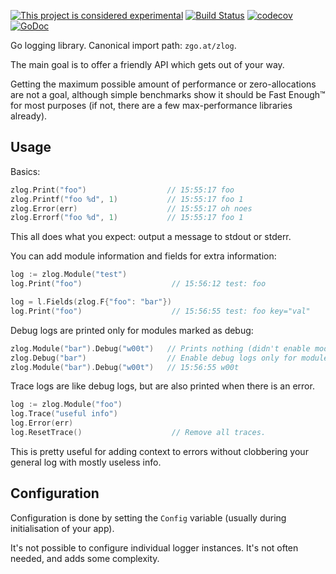[![This project is considered experimental](https://img.shields.io/badge/Status-experimental-red.svg)](https://zgo.at/status/experimental)
[![Build Status](https://travis-ci.org/zgoat/zlog.svg?branch=master)](https://travis-ci.org/zgoat/zlog)
[![codecov](https://codecov.io/gh/zgoat/zlog/branch/master/graph/badge.svg)](https://codecov.io/gh/zgoat/zlog)
[![GoDoc](https://godoc.org/github.com/zgoat/zlog?status.svg)](https://godoc.org/github.com/zgoat/zlog)

Go logging library. Canonical import path: `zgo.at/zlog`.

The main goal is to offer a friendly API which gets out of your way.

Getting the maximum possible amount of performance or zero-allocations are not a
goal, although simple benchmarks show it should be Fast Enough™ for most
purposes (if not, there are a few max-performance libraries already).

Usage
-----

Basics:

```go
zlog.Print("foo")                  // 15:55:17 foo
zlog.Printf("foo %d", 1)           // 15:55:17 foo 1
zlog.Error(err)                    // 15:55:17 oh noes
zlog.Errorf("foo %d", 1)           // 15:55:17 foo 1
```

This all does what you expect: output a message to stdout or stderr.

You can add module information and fields for extra information:

```go
log := zlog.Module("test")
log.Print("foo")                    // 15:56:12 test: foo

log = l.Fields(zlog.F{"foo": "bar"})
log.Print("foo")                    // 15:56:55 test: foo key="val"
```

Debug logs are printed only for modules marked as debug:

```go
zlog.Module("bar").Debug("w00t")   // Prints nothing (didn't enable module "bar").
zlog.Debug("bar")                  // Enable debug logs only for module "bar".
zlog.Module("bar").Debug("w00t")   // 15:56:55 w00t
```

Trace logs are like debug logs, but are also printed when there is an error.

```go
log := zlog.Module("foo")
log.Trace("useful info")
log.Error(err)
log.ResetTrace()                    // Remove all traces.
```

This is pretty useful for adding context to errors without clobbering your
general log with mostly useless info.

Configuration
-------------

Configuration is done by setting the `Config` variable (usually during
initialisation of your app).

It's not possible to configure individual logger instances. It's not often
needed, and adds some complexity.
